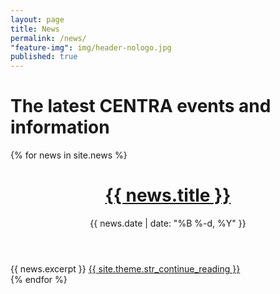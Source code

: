```yaml
---
layout: page
title: News
permalink: /news/
"feature-img": img/header-nologo.jpg
published: true
---
```


# The latest CENTRA events and information

<div>
{% for news in site.news %}
<div class="post-teaser">
  <header>
	<h1>
	  <a class="post-link" href="{{ news.url | prepend: site.baseurl }}">
		{{ news.title }}
	  </a>
	</h1>
	<p class="meta">
	  {{ news.date | date: "%B %-d, %Y" }}
	</p>
  </header>
  <div class="excerpt">
	{{ news.excerpt }}
	<a class="button" href="{{ post.url | prepend: site.baseurl }}">
	  {{ site.theme.str_continue_reading }}
	</a>
  </div>
</div>
{% endfor %}
</div>

